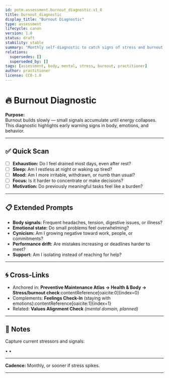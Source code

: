 ```yaml
---
id: potm.assessment.burnout_diagnostic.v1_0
title: burnout_diagnostic
display_title: "Burnout Diagnostic"
type: assessment
lifecycle: canon
version: 1.0
status: draft
stability: stable
summary: "Monthly self-diagnostic to catch signs of stress and burnout before they become chronic."
relations:
  supersedes: []
  superseded_by: []
tags: [assessment, body, mental, stress, burnout, practitioner]
author: practitioner
license: CC0-1.0
---
```


# 🔥 Burnout Diagnostic

**Purpose:**  
Burnout builds slowly — small signals accumulate until energy collapses. This diagnostic highlights early warning signs in body, emotions, and behavior.

---

## ✅ Quick Scan

- [ ] **Exhaustion:** Do I feel drained most days, even after rest?  
- [ ] **Sleep:** Am I restless at night or waking up tired?  
- [ ] **Mood:** Am I more irritable, withdrawn, or numb than usual?  
- [ ] **Focus:** Is it harder to concentrate or make decisions?  
- [ ] **Motivation:** Do previously meaningful tasks feel like a burden?  

---

## 📋 Extended Prompts

- **Body signals:** Frequent headaches, tension, digestive issues, or illness?  
- **Emotional state:** Do small problems feel overwhelming?  
- **Cynicism:** Am I growing negative toward work, people, or commitments?  
- **Performance drift:** Are mistakes increasing or deadlines harder to meet?  
- **Support:** Am I isolating instead of reaching for help?  

---

## 🌀 Cross-Links

- Anchored in: **Preventive Maintenance Atlas → Health & Body → Stress/burnout check**:contentReference[oaicite:0]{index=0}  
- Complements: **Feelings Check-In** (staying with emotions):contentReference[oaicite:1]{index=1}  
- Related: **Values Alignment Check** *(mental domain, planned)*  

---

## 📝 Notes

Capture current stressors and signals:


• 
• 

---

**Cadence:** Monthly, or sooner if stress spikes.

---
